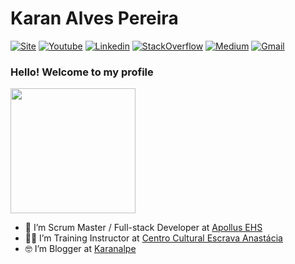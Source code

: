 # Karan Alves Pereira

<a href="http://karanalpe.com.br/" target="_blank">![Site](https://img.shields.io/badge/Blog-blue.svg?style=for-the-badge&logo=wordpress)</a>
[![Youtube](https://img.shields.io/badge/Youtube-red.svg?style=for-the-badge&logo=youtube)](https://www.youtube.com/c/karanalpe)
[![Linkedin](https://img.shields.io/badge/LinkedIn-blue?style=for-the-badge&logo=Linkedin)](https://www.linkedin.com/in/karanalpe/)
[![StackOverflow](https://img.shields.io/twitter/url?label=Stack%20Overflow&logo=stackoverflow&style=for-the-badge&url=https%3A%2F%2Fpt.stackoverflow.com%2Fusers%2F39018%2Fkaranalpe%3Ftab%3Dprofile)](https://pt.stackoverflow.com/users/39018/karanalpe?tab=profile)
[![Medium](https://img.shields.io/badge/Medium-black?style=for-the-badge&logo=Medium)](https://medium.com/@karanalpe)
[![Gmail](https://img.shields.io/badge/-Gmail-c14438?style=for-the-badge&logo=Gmail&logoColor=white&link=mailto:karanalpe@gmail.com)](mailto:karanalpe@gmail.com)


### Hello! Welcome to my profile
<img style="margin: 0 auto" src="https://media.giphy.com/media/xT9IgG50Fb7Mi0prBC/giphy.gif" height="200">


- 👷 I’m Scrum Master / Full-stack Developer at <a tager="_blank" href="https://apollusehs.com.br/">Apollus EHS</a>
- 👨‍🏫 I’m Training Instructor at <a tager="_blank" href="https://ccea.org.br/">Centro Cultural Escrava Anastácia</a>
- 🤓 I’m Blogger at <a tager="_blank" href="https://karanalpe.com.br/">Karanalpe</a>
